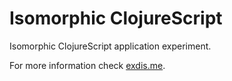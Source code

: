 # Isomorphic ClojureScript

Isomorphic ClojureScript application experiment.

For more information check [exdis.me](http://exdis.me/post/119174889184/clojurescript-1).
